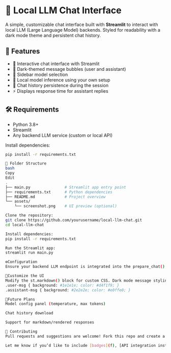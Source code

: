 # 🧠 Local LLM Chat Interface

A simple, customizable chat interface built with **Streamlit** to interact with local LLM (Large Language Model) backends. Styled for readability with a dark mode theme and persistent chat history.

## 🚀 Features

- 💬 Interactive chat interface with Streamlit
- 🎨 Dark-themed message bubbles (user and assistant)
- 🔧 Sidebar model selection
- 🧠 Local model inference using your own setup
- 📝 Chat history persistence during the session
- ⚡ Displays response time for assistant replies

## 🛠️ Requirements

- Python 3.8+
- Streamlit
- Any backend LLM service (custom or local API)

Install dependencies:
```bash
pip install -r requirements.txt

📁 Folder Structure
bash
Copy
Edit
.
├── main.py               # Streamlit app entry point
├── requirements.txt      # Python dependencies
├── README.md             # Project overview
└── assets/
    └── screenshot.png    # UI preview (optional)

Clone the repository:
git clone https://github.com/yourusername/local-llm-chat.git
cd local-llm-chat

Install dependencies:
pip install -r requirements.txt

Run the Streamlit app:
streamlit run main.py

⚙️Configuration
Ensure your backend LLM endpoint is integrated into the prepare_chat() function in main.py. The model selector will call get_models()—customize this based on your setup.

🧩Customize the UI
Modify the st.markdown() block for custom CSS. Dark mode message styling is included:
.user-msg { background: #1e1e1e; color: #d4f1f9; }
.assistant-msg { background: #2e2e2e; color: #e0ffe0; }

🧠Future Plans
Model config panel (temperature, max tokens)

Chat history download

Support for markdown/rendered responses

🤝 Contributing
Pull requests and suggestions are welcome! Fork this repo and create a PR for any enhancements or fixes.

Let me know if you’d like to include [badges](f), [API integration instructions](f), or a [project logo](f) in the README.







